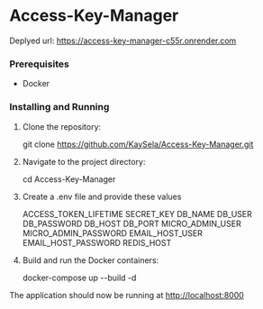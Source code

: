 # Access-Key-Manager

Deplyed url: https://access-key-manager-c55r.onrender.com

### Prerequisites

- Docker

### Installing and Running


1. Clone the repository:

    git clone https://github.com/KaySela/Access-Key-Manager.git
    

2. Navigate to the project directory:

    cd Access-Key-Manager
    

3. Create a .env file and provide these values

    ACCESS_TOKEN_LIFETIME
    SECRET_KEY
    DB_NAME
    DB_USER
    DB_PASSWORD
    DB_HOST
    DB_PORT
    MICRO_ADMIN_USER
    MICRO_ADMIN_PASSWORD
    EMAIL_HOST_USER
    EMAIL_HOST_PASSWORD
    REDIS_HOST

3. Build and run the Docker containers:
    
    docker-compose up --build -d


The application should now be running at [http://localhost:8000](http://localhost:8000)

